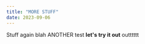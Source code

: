 ```yaml
---
title: "MORE STUFF"
date: 2023-09-06
---
```


Stuff again blah ANOTHER test **let's try it out**
outttttt
